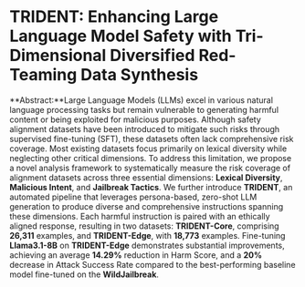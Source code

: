 # TRIDENT: Enhancing Large Language Model Safety with Tri-Dimensional Diversified Red-Teaming Data Synthesis

**Abstract:**Large Language Models (LLMs) excel in various natural language processing tasks but remain vulnerable to generating harmful content or being exploited for malicious purposes. 
Although safety alignment datasets have been introduced to mitigate such risks through supervised fine-tuning (SFT), these datasets often lack comprehensive risk coverage. 
Most existing datasets focus primarily on lexical diversity while neglecting other critical dimensions. 
To address this limitation, we propose a novel analysis framework to systematically measure the risk coverage of alignment datasets across three essential dimensions: **Lexical Diversity**, **Malicious Intent**, and **Jailbreak Tactics**. 
We further introduce **TRIDENT**, an automated pipeline that leverages persona-based, zero-shot LLM generation to produce diverse and comprehensive instructions spanning these dimensions. 
Each harmful instruction is paired with an ethically aligned response, resulting in two datasets: **TRIDENT-Core**, comprising **26,311** examples, and **TRIDENT-Edge**, with **18,773** examples. 
Fine-tuning **Llama3.1-8B** on **TRIDENT-Edge** demonstrates substantial improvements, achieving an average **14.29%** reduction in Harm Score, and a **20%** decrease in Attack Success Rate compared to the best-performing baseline model fine-tuned on the **WildJailbreak**.



